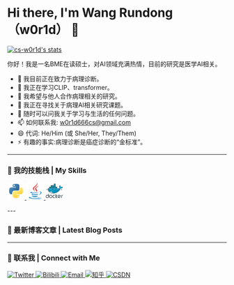 # Hi there, I'm Wang Rundong（w0r1d） 👋

  <a href="https://github.com/cs-w0r1d">
    <img src="https://github-readme-stats.vercel.app/api?username=cs-w0r1d&show_icons=true&theme=tokyonight&icon_color=a9fef7&hide_border=true&count_private=true" alt="cs-w0r1d's stats" />
  </a>
  
<p>
  你好！我是一名BME在读硕士，对AI领域充满热情，目前的研究是医学AI相关。
</p>

- 🔭 我目前正在致力于病理诊断。
- 🌱 我正在学习CLIP、transformer。
- 👯 我希望与他人合作病理相关的研究。
- 🤔 我正在寻找关于病理AI相关研究课题。
- 💬 随时可以问我关于学习与生活的任何问题。
- 📫 如何联系我: w0r1d666cs@gmail.com
- 😄 代词: He/Him (或 She/Her, They/Them)
- ⚡ 有趣的事实:病理诊断是癌症诊断的“金标准”。

---

### 🔧 我的技能栈 | My Skills

<p align="left">
  <a href="https://www.python.org" target="_blank" rel="noreferrer">
    <img src="https://raw.githubusercontent.com/devicons/devicon/master/icons/python/python-original.svg" alt="python" width="40" height="40"/>
  </a>
  <a href="https://www.java.com" target="_blank" rel="noreferrer">
    <img src="https://raw.githubusercontent.com/devicons/devicon/master/icons/java/java-original.svg" alt="java" width="40" height="40"/>
  </a>
    <a href="https://www.docker.com/" target="_blank" rel="noreferrer">
    <img src="https://raw.githubusercontent.com/devicons/devicon/master/icons/docker/docker-original-wordmark.svg" alt="docker" width="40" height="40"/>
  </a>
</p>
---


### 📝 最新博客文章 | Latest Blog Posts

---

### 🔗 联系我 | Connect with Me

<p align="left">
  <a href="https://twitter.com/7axu236830" target="_blank">
    <img src="https://img.shields.io/badge/Twitter-1DA1F2?style=for-the-badge&logo=twitter&logoColor=white" alt="Twitter"/>
  </a>
  <a href="https://space.bilibili.com/104239112" target="_blank">
    <img src="https://img.shields.io/badge/Bilibili-00A1D6?style=for-the-badge&logo=bilibili&logoColor=white" alt="Bilibili"/>
  </a>
  <a href="mailto:w0r1d666cs@gmail.com" target="_blank">
    <img src="https://img.shields.io/badge/Email-D14836?style=for-the-badge&logo=gmail&logoColor=white" alt="Email"/>
  </a>
  <a href="https://www.zhihu.com/people/W0R1D" target="_blank">
    <img src="https://img.shields.io/badge/知乎-0084FF?style=for-the-badge&logo=zhihu&logoColor=white" alt="知乎"/>
  </a>
  <a href="https://blog.csdn.net/weixin_52083155?spm=1010.2135.3001.5343" target="_blank">
    <img src="https://img.shields.io/badge/CSDN-C32136?style=for-the-badge&logo=Csdn&logoColor=white" alt="CSDN"/>
  </a>
</p>
